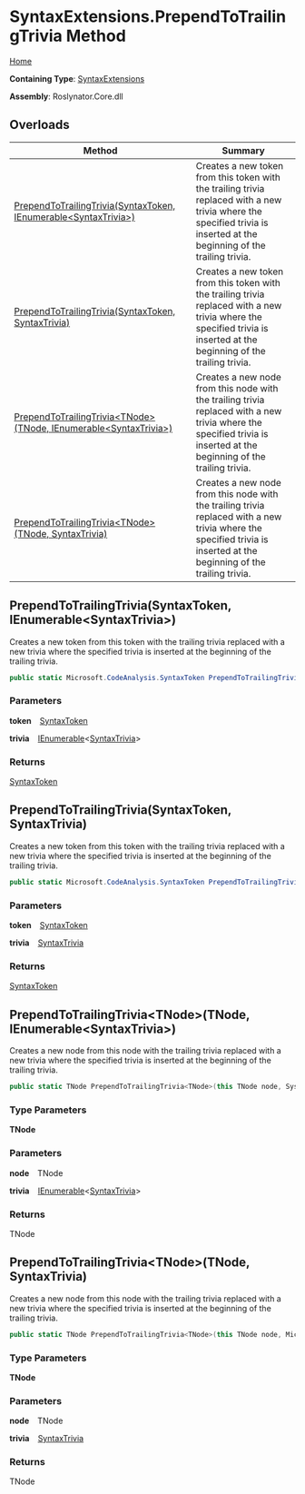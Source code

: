 # SyntaxExtensions\.PrependToTrailingTrivia Method

[Home](../../../README.md)

**Containing Type**: [SyntaxExtensions](../README.md)

**Assembly**: Roslynator\.Core\.dll

## Overloads

| Method | Summary |
| ------ | ------- |
| [PrependToTrailingTrivia(SyntaxToken, IEnumerable\<SyntaxTrivia\>)](#3817969325) | Creates a new token from this token with the trailing trivia replaced with a new trivia where the specified trivia is inserted at the beginning of the trailing trivia\. |
| [PrependToTrailingTrivia(SyntaxToken, SyntaxTrivia)](#1356374860) | Creates a new token from this token with the trailing trivia replaced with a new trivia where the specified trivia is inserted at the beginning of the trailing trivia\. |
| [PrependToTrailingTrivia\<TNode\>(TNode, IEnumerable\<SyntaxTrivia\>)](#1111873538) | Creates a new node from this node with the trailing trivia replaced with a new trivia where the specified trivia is inserted at the beginning of the trailing trivia\. |
| [PrependToTrailingTrivia\<TNode\>(TNode, SyntaxTrivia)](#3683468027) | Creates a new node from this node with the trailing trivia replaced with a new trivia where the specified trivia is inserted at the beginning of the trailing trivia\. |

<a id="3817969325"></a>

## PrependToTrailingTrivia\(SyntaxToken, IEnumerable\<SyntaxTrivia\>\) 

  
Creates a new token from this token with the trailing trivia replaced with a new trivia where the specified trivia is inserted at the beginning of the trailing trivia\.

```csharp
public static Microsoft.CodeAnalysis.SyntaxToken PrependToTrailingTrivia(this Microsoft.CodeAnalysis.SyntaxToken token, System.Collections.Generic.IEnumerable<Microsoft.CodeAnalysis.SyntaxTrivia> trivia)
```

### Parameters

**token** &ensp; [SyntaxToken](https://docs.microsoft.com/en-us/dotnet/api/microsoft.codeanalysis.syntaxtoken)

**trivia** &ensp; [IEnumerable](https://docs.microsoft.com/en-us/dotnet/api/system.collections.generic.ienumerable-1)\<[SyntaxTrivia](https://docs.microsoft.com/en-us/dotnet/api/microsoft.codeanalysis.syntaxtrivia)\>

### Returns

[SyntaxToken](https://docs.microsoft.com/en-us/dotnet/api/microsoft.codeanalysis.syntaxtoken)

<a id="1356374860"></a>

## PrependToTrailingTrivia\(SyntaxToken, SyntaxTrivia\) 

  
Creates a new token from this token with the trailing trivia replaced with a new trivia where the specified trivia is inserted at the beginning of the trailing trivia\.

```csharp
public static Microsoft.CodeAnalysis.SyntaxToken PrependToTrailingTrivia(this Microsoft.CodeAnalysis.SyntaxToken token, Microsoft.CodeAnalysis.SyntaxTrivia trivia)
```

### Parameters

**token** &ensp; [SyntaxToken](https://docs.microsoft.com/en-us/dotnet/api/microsoft.codeanalysis.syntaxtoken)

**trivia** &ensp; [SyntaxTrivia](https://docs.microsoft.com/en-us/dotnet/api/microsoft.codeanalysis.syntaxtrivia)

### Returns

[SyntaxToken](https://docs.microsoft.com/en-us/dotnet/api/microsoft.codeanalysis.syntaxtoken)

<a id="1111873538"></a>

## PrependToTrailingTrivia\<TNode\>\(TNode, IEnumerable\<SyntaxTrivia\>\) 

  
Creates a new node from this node with the trailing trivia replaced with a new trivia where the specified trivia is inserted at the beginning of the trailing trivia\.

```csharp
public static TNode PrependToTrailingTrivia<TNode>(this TNode node, System.Collections.Generic.IEnumerable<Microsoft.CodeAnalysis.SyntaxTrivia> trivia) where TNode : Microsoft.CodeAnalysis.SyntaxNode
```

### Type Parameters

**TNode**

### Parameters

**node** &ensp; TNode

**trivia** &ensp; [IEnumerable](https://docs.microsoft.com/en-us/dotnet/api/system.collections.generic.ienumerable-1)\<[SyntaxTrivia](https://docs.microsoft.com/en-us/dotnet/api/microsoft.codeanalysis.syntaxtrivia)\>

### Returns

TNode

<a id="3683468027"></a>

## PrependToTrailingTrivia\<TNode\>\(TNode, SyntaxTrivia\) 

  
Creates a new node from this node with the trailing trivia replaced with a new trivia where the specified trivia is inserted at the beginning of the trailing trivia\.

```csharp
public static TNode PrependToTrailingTrivia<TNode>(this TNode node, Microsoft.CodeAnalysis.SyntaxTrivia trivia) where TNode : Microsoft.CodeAnalysis.SyntaxNode
```

### Type Parameters

**TNode**

### Parameters

**node** &ensp; TNode

**trivia** &ensp; [SyntaxTrivia](https://docs.microsoft.com/en-us/dotnet/api/microsoft.codeanalysis.syntaxtrivia)

### Returns

TNode

